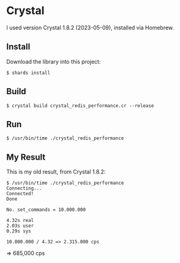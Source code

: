 # Crystal

I used version Crystal 1.8.2 (2023-05-09), installed via Homebrew.


## Install

Download the library into this project:

```
$ shards install
```

## Build

```
$ crystal build crystal_redis_performance.cr --release
```

## Run

```
$ /usr/bin/time ./crystal_redis_performance
```

## My Result

This is my old result, from Crystal 1.8.2:

```
$ /usr/bin/time ./crystal_redis_performance
Connecting...
Connected!
Done

No. set_commands = 10.000.000

4.32s real
2.03s user
0.29s sys

10.000.000 / 4.32 => 2.315.000 cps
```

=> 685,000 cps
